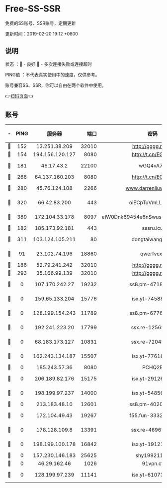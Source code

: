 # Free-SS-SSR

免费的SS账号、SSR账号，定期更新

更新时间：2019-02-20 19:12 +0800

## 说明

状态     ：🙂 - 良好 🙁 - 多次连接失败或连接超时

PING值   ：不代表真实使用中的速度，仅供参考。

账号兼容SS、SSR，你可以自由在两个软件中使用。

👉[扫码页面](https://liesauer.github.io/free-ss-ssr.github.io/)👈

## 账号

|-|PING|服务器|端口|密码|加密方式|区域|
|:----:|:----:|:-----:|-----:|:----:|:----:|:----:|
|🙂|152|13.251.38.209|32010|http://gggg.rocks|chacha20|SG|
|🙂|154|194.156.120.127|8080|http://t.cn/EGJIyrl|rc4-md5|RU|
|🙂|181|46.17.43.2|22100|wGQ4vA7D|aes-256-gcm|RU|
|🙂|268|64.137.160.203|8080|http://t.cn/EGJIyrl|rc4-md5|CA|
|🙂|280|45.76.124.108|2266|www.darrenliuwei.com|aes-256-cfb|AU|
|🙂|320|66.42.83.200|443|oiECpTuVmLLxk4Ts|aes-256-cfb|US|
|🙂|389|172.104.33.178|8097|eIW0Dnk69454e6nSwuspv9DmS201tQ0D|aes-256-cfb|SG|
|🙂|182|185.173.92.181|443|sssru.icu|rc4-md5|RU|
|🙂|311|103.124.105.211|80|dongtaiwang.com|aes-256-cfb|US|
|🙁|91|23.102.74.196|18860|qwerfvcxz|aes-256-gcm|JP|
|🙁|186|52.79.241.242|32010|http://gggg.rocks|chacha20|KR|
|🙁|293|35.166.99.139|32010|http://gggg.rocks|chacha20|US|
|🙁|0|107.170.242.27|19232|ss8.pm-47184551|aes-256-cfb|US|
|🙁|0|159.65.133.204|15776|isx.yt-74588926|aes-256-cfb|SG|
|🙁|0|128.199.154.243|11789|ss8.pm-67760833|aes-256-cfb|SG|
|🙁|0|192.241.223.20|17799|ssx.re-12569451|aes-256-cfb|US|
|🙁|0|68.183.173.127|10831|ssx.re-72043236|aes-256-cfb|US|
|🙁|0|162.243.134.187|15507|isx.yt-77618718|aes-256-cfb|US|
|🙁|0|185.243.57.36|8080|PCHQ2E|rc4-md5|US|
|🙁|0|206.189.82.176|15175|isx.yt-29126697|aes-256-cfb|SG|
|🙁|0|198.199.97.237|14000|isx.yt-54856932|aes-256-cfb|US|
|🙁|0|213.183.48.10|12601|ss8.pm-40202630|rc4-md5|RU|
|🙁|0|172.104.49.43|19267|f55.fun-33324216|aes-256-cfb|SG|
|🙁|0|178.128.109.8|13391|ssx.re-46967706|aes-256-cfb|SG|
|🙁|0|198.199.100.178|16842|isx.yt-19121084|aes-256-cfb|US|
|🙁|0|157.230.146.183|25625|shy19921124|rc4-md5|US|
|🙁|0|46.29.162.46|1026|91vpn.cf|rc4-md5|RU|
|🙁|0|128.199.97.239|11141|isx.yt-61073883|aes-256-cfb|SG|
